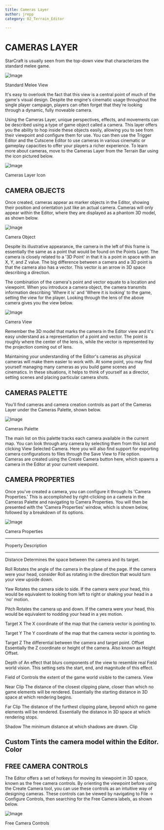 ```yaml
---
title: Cameras Layer
author: jrepp
category: 02_Terrain_Editor

---
```

CAMERAS LAYER
=============

StarCraft is usually seen from the top-down view that characterizes the
standard melee game.

![Image](./025_Cameras_Layer/image1.png)

Standard Melee View

It's easy to overlook the fact that this view is a central point of much
of the game's visual design. Despite the engine's cinematic usage
throughout the single player campaign, players can often forget that
they're looking through a dynamic, fully moveable camera.

Using the Cameras Layer, unique perspectives, effects, and movements can
be described using a type of game object called a camera. This layer
offers you the ability to hop inside these objects easily, allowing you
to see from their viewpoint and configure them for use. You can then use
the Trigger Editor and the Cutscene Editor to use cameras in various
cinematic or gameplay capacities to offer your players a richer
experience. To learn more about cameras, move to the Cameras Layer from
the Terrain Bar using the icon pictured below.

![Image](./025_Cameras_Layer/image2.png)

Cameras Layer Icon

CAMERA OBJECTS
--------------

Once created, cameras appear as marker objects in the Editor, showing
their position and orientation just like an actual camera. Cameras will
only appear within the Editor, where they are displayed as a phantom 3D
model, as shown below.

![Image](./025_Cameras_Layer/image3.png)

Camera Object

Despite its illustrative appearance, the camera in the left of this
frame is essentially the same as a point that would be found on the
Points Layer. The camera is closely related to a '3D Point' in that it
is a point in space with an X, Y, and Z value. The big difference
between a camera and a 3D point is that the camera also has a vector.
This vector is an arrow in 3D space describing a direction.

The combination of the camera's point and vector equate to a location
and viewpoint. When you introduce a camera object, the camera transmits
information describing 'Where it is' and 'Where it is looking' to the
game, setting the view for the player. Looking through the lens of the
above camera gives you the view below.

![Image](./025_Cameras_Layer/image4.png)

Camera View

Remember the 3D model that marks the camera in the Editor view and it's
easy understand as a representation of a point and vector. The point is
roughly where the center of the lens is, while the vector is represented
by the projection coming out of lens.

Maintaining your understanding of the Editor's cameras as physical
cameras will make them easier to work with. At some point, you may find
yourself managing many cameras as you build game scenes and cinematics.
In these situations, it helps to think of yourself as a director,
setting scenes and placing particular camera shots.

CAMERAS PALETTE
---------------

You'll find cameras and camera creation controls as part of the Cameras
Layer under the Cameras Palette, shown below.

![Image](./025_Cameras_Layer/image5.png)

Cameras Palette

The main list on this palette tracks each camera available in the
current map. You can look through any camera by selecting them from this
list and clicking View Selected Camera. Here you will also find support
for exporting camera configurations to files through the Save View to
File option. Cameras are created using the Create Camera button here,
which spawns a camera in the Editor at your current viewpoint.

CAMERA PROPERTIES
-----------------

Once you've created a camera, you can configure it through its 'Camera
Properties.' This is accomplished by right-clicking on a camera in the
Cameras Palette and navigating to Camera Properties. You will then be
presented with the 'Camera Properties' window, which is shown below,
followed by a breakdown of its options.

![Image](./025_Cameras_Layer/image6.png)

Camera Properties

  --------------------------------------------------------------------------
  Property   Description
  ---------- ---------------------------------------------------------------
  Distance   Determines the space between the camera and its target.

  Roll       Rotates the angle of the camera in the plane of the page. If
             the camera were your head, consider Roll as rotating in the
             direction that would turn your view upside down.

  Yaw        Rotates the camera side to side. If the camera were your head,
             this would be equivalent to looking from left to right or
             shaking your head in a 'no' motion.

  Pitch      Rotates the camera up and down. If the camera were your head,
             this would be equivalent to nodding your head in a yes motion.

  Target X   The X coordinate of the map that the camera vector is pointing
             to.

  Target Y   The Y coordinate of the map that the camera vector is pointing
             to.

  Target Z   The differential between the camera and target point.
  Offset     Essentially the Z coordinate or height of the camera. Also
             known as Height Offset.

  Depth of   An effect that blurs components of the view to resemble real
  Field      world vision. This setting sets the start, end, and magnitude
             of this effect.

  Field of   Controls the extent of the game world visible to the camera.
  View       

  Near Clip  The distance of the closest clipping plane, closer than which
             no game elements will be rendered. Essentially the starting
             distance in 3D space at which rendering begins.

  Far Clip   The distance of the furthest clipping plane, beyond which no
             game elements will be rendered. Essentially the distance in 3D
             space at which rendering stops.

  Shadow     The minimum distance at which shadows are drawn.
  Clip       

  Custom     Tints the camera model within the Editor.
  Color      
  --------------------------------------------------------------------------

FREE CAMERA CONTROLS
--------------------

The Editor offers a set of hotkeys for moving its viewpoint in 3D space,
known as the free camera controls. By orienting the viewpoint before
using the Create Camera tool, you can use these controls as an intuitive
way of designing cameras. These controls can be viewed by navigating to
File -\> Configure Controls, then searching for the Free Camera labels,
as shown below.

![Image](./025_Cameras_Layer/image7.png)

Free Camera Controls
